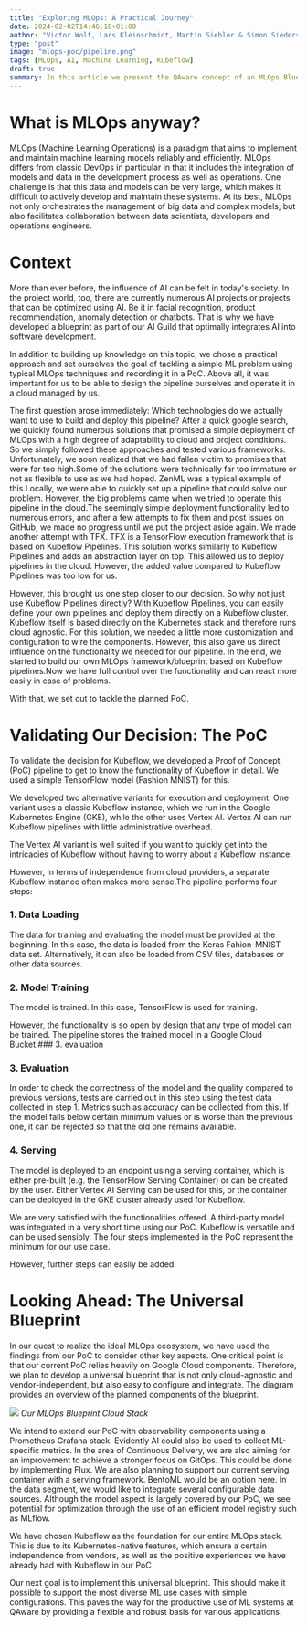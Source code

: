 ```yaml
---
title: "Exploring MLOps: A Practical Journey"
date: 2024-02-02T14:46:18+01:00
author: "Victor Wolf, Lars Kleinschmidt, Martin Siehler & Simon Siedersleben"
type: "post"
image: "mlops-poc/pipeline.png"
tags: [MLOps, AI, Machine Learning, Kubeflow]
draft: true
summary: In this article we present the QAware concept of an MLOps Blueprint.
---
```


# What is MLOps anyway?
MLOps (Machine Learning Operations) is a paradigm that aims to implement and maintain machine learning models reliably and efficiently. MLOps differs from classic DevOps in particular in that it includes the integration of models and data in the development process as well as operations.
One challenge is that this data and models can be very large, which makes it difficult to actively develop and maintain these systems. At its best, MLOps not only orchestrates the management of big data and complex models, but also facilitates collaboration between data scientists, developers and operations engineers.


# Context
More than ever before, the influence of AI can be felt in today's society. In the project world, too, there are currently numerous AI projects or projects that can be optimized using AI. Be it in facial recognition, product recommendation, anomaly detection or chatbots. That is why we have developed a blueprint as part of our AI Guild that optimally integrates AI into software development.

In addition to building up knowledge on this topic, we chose a practical approach and set ourselves the goal of tackling a simple ML problem using typical MLOps techniques and recording it in a PoC. Above all, it was important for us to be able to design the pipeline ourselves and operate it in a cloud managed by us.

The first question arose immediately: Which technologies do we actually want to use to build and deploy this pipeline? After a quick google search, we quickly found numerous solutions that promised a simple deployment of MLOps with a high degree of adaptability to cloud and project conditions. So we simply followed these approaches and tested various frameworks. Unfortunately, we soon realized that we had fallen victim to promises that were far too high.Some of the solutions were technically far too immature or not as flexible to use as we had hoped.
ZenML was a typical example of this.Locally, we were able to quickly set up a pipeline that could solve our problem. However, the big problems came when we tried to operate this pipeline in the cloud.The seemingly simple deployment functionality led to numerous errors, and after a few attempts to fix them and post issues on GitHub, we made no progress until we put the project aside again.
We made another attempt with TFX. TFX is a TensorFlow execution framework that is based on Kubeflow Pipelines. This solution works similarly to Kubeflow Pipelines and adds an abstraction layer on top. This allowed us to deploy pipelines in the cloud. However, the added value compared to Kubeflow Pipelines was too low for us.

However, this brought us one step closer to our decision. So why not just use Kubeflow Pipelines directly? With Kubeflow Pipelines, you can easily define your own pipelines and deploy them directly on a Kubeflow cluster. Kubeflow itself is based directly on the Kubernetes stack and therefore runs cloud agnostic. For this solution, we needed a little more customization and configuration to wire the components.
However, this also gave us direct influence on the functionality we needed for our pipeline. In the end, we started to build our own MLOps framework/blueprint based on Kubeflow pipelines.Now we have full control over the functionality and can react more easily in case of problems.

With that, we set out to tackle the planned PoC.


# Validating Our Decision: The PoC

To validate the decision for Kubeflow, we developed a Proof of Concept (PoC) pipeline to get to know the functionality of Kubeflow in detail. We used a simple TensorFlow model (Fashion MNIST) for this.

We developed two alternative variants for execution and deployment. One variant uses a classic Kubeflow instance, which we run in the Google Kubernetes Engine (GKE), while the other uses Vertex AI.
Vertex AI can run Kubeflow pipelines with little administrative overhead.

The Vertex AI variant is well suited if you want to quickly get into the intricacies of Kubeflow without having to worry about a Kubeflow instance.

However, in terms of independence from cloud providers, a separate Kubeflow instance often makes more sense.The pipeline performs four steps:

### 1. Data Loading

The data for training and evaluating the model must be provided at the beginning. In this case, the data is loaded from the Keras Fahion-MNIST data set. Alternatively, it can also be loaded from CSV files, databases or other data sources.

### 2. Model Training

The model is trained. In this case, TensorFlow is used for training.

However, the functionality is so open by design that any type of model can be trained. The pipeline stores the trained model in a Google Cloud Bucket.### 3. evaluation

### 3. Evaluation

In order to check the correctness of the model and the quality compared to previous versions, tests are carried out in this step using the test data collected in step 1. Metrics such as accuracy can be collected from this. If the model falls below certain minimum values or is worse than the previous one, it can be rejected so that the old one remains available.

### 4. Serving

The model is deployed to an endpoint using a serving container, which is either pre-built (e.g. the TensorFlow Serving Container) or can be created by the user. Either Vertex AI Serving can be used for this, or the container can be deployed in the GKE cluster already used for Kubeflow.

We are very satisfied with the functionalities offered. A third-party model was integrated in a very short time using our PoC. Kubeflow is versatile and can be used sensibly. The four steps implemented in the PoC represent the minimum for our use case.

However, further steps can easily be added.


# Looking Ahead: The Universal Blueprint

In our quest to realize the ideal MLOps ecosystem, we have used the findings from our PoC to consider other key aspects. One critical point is that our current PoC relies heavily on Google Cloud components. Therefore, we plan to develop a universal blueprint that is not only cloud-agnostic and vendor-independent, but also easy to configure and integrate. The diagram provides an overview of the planned components of the blueprint.

![](/images/mlops-poc/blueprint_structure.png)
*Our MLOps Blueprint Cloud Stack*

We intend to extend our PoC with observability components using a Prometheus Grafana stack. Evidently AI could also be used to collect ML-specific metrics. In the area of Continuous Delivery, we are also aiming for an improvement to achieve a stronger focus on GitOps. This could be done by implementing Flux. We are also planning to support our current serving container with a serving framework. BentoML would be an option here. In the data segment, we would like to integrate several configurable data sources. Although the model aspect is largely covered by our PoC, we see potential for optimization through the use of an efficient model registry such as MLflow.

We have chosen Kubeflow as the foundation for our entire MLOps stack. This is due to its Kubernetes-native features, which ensure a certain independence from vendors, as well as the positive experiences we have already had with Kubeflow in our PoC

Our next goal is to implement this universal blueprint. This should make it possible to support the most diverse ML use cases with simple configurations. This paves the way for the productive use of ML systems at QAware by providing a flexible and robust basis for various applications.
